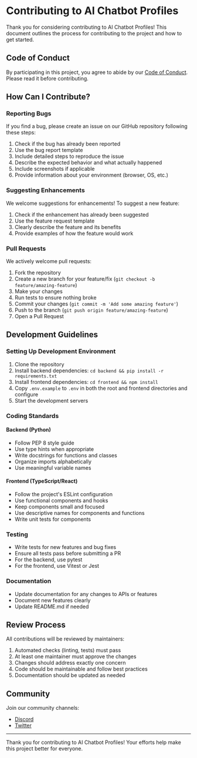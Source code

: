 # Contributing to AI Chatbot Profiles

Thank you for considering contributing to AI Chatbot Profiles! This document outlines the process for contributing to the project and how to get started.

## Code of Conduct

By participating in this project, you agree to abide by our [Code of Conduct](CODE_OF_CONDUCT.md). Please read it before contributing.

## How Can I Contribute?

### Reporting Bugs

If you find a bug, please create an issue on our GitHub repository following these steps:

1. Check if the bug has already been reported
2. Use the bug report template
3. Include detailed steps to reproduce the issue
4. Describe the expected behavior and what actually happened
5. Include screenshots if applicable
6. Provide information about your environment (browser, OS, etc.)

### Suggesting Enhancements

We welcome suggestions for enhancements! To suggest a new feature:

1. Check if the enhancement has already been suggested
2. Use the feature request template
3. Clearly describe the feature and its benefits
4. Provide examples of how the feature would work

### Pull Requests

We actively welcome pull requests:

1. Fork the repository
2. Create a new branch for your feature/fix (`git checkout -b feature/amazing-feature`)
3. Make your changes
4. Run tests to ensure nothing broke
5. Commit your changes (`git commit -m 'Add some amazing feature'`)
6. Push to the branch (`git push origin feature/amazing-feature`)
7. Open a Pull Request

## Development Guidelines

### Setting Up Development Environment

1. Clone the repository
2. Install backend dependencies: `cd backend && pip install -r requirements.txt`
3. Install frontend dependencies: `cd frontend && npm install`
4. Copy `.env.example` to `.env` in both the root and frontend directories and configure
5. Start the development servers

### Coding Standards

#### Backend (Python)

- Follow PEP 8 style guide
- Use type hints when appropriate
- Write docstrings for functions and classes
- Organize imports alphabetically
- Use meaningful variable names

#### Frontend (TypeScript/React)

- Follow the project's ESLint configuration
- Use functional components and hooks
- Keep components small and focused
- Use descriptive names for components and functions
- Write unit tests for components

### Testing

- Write tests for new features and bug fixes
- Ensure all tests pass before submitting a PR
- For the backend, use pytest
- For the frontend, use Vitest or Jest

### Documentation

- Update documentation for any changes to APIs or features
- Document new features clearly
- Update README.md if needed

## Review Process

All contributions will be reviewed by maintainers:

1. Automated checks (linting, tests) must pass
2. At least one maintainer must approve the changes
3. Changes should address exactly one concern
4. Code should be maintainable and follow best practices
5. Documentation should be updated as needed

## Community

Join our community channels:

- [Discord](https://discord.gg/example)
- [Twitter](https://twitter.com/example)

---

Thank you for contributing to AI Chatbot Profiles! Your efforts help make this project better for everyone. 